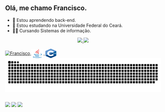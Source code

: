 ## Olá, me chamo Francisco.
- 🌱 Estou aprendendo back-end.
- 📖 Estou estudando na Universidade Federal do Ceará.
- 👨‍💻 Cursando Sistemas de informação.

<div align="center">
  <a href="https://github.com/Framks/">
  <img height="150em" src="https://github-readme-stats.vercel.app/api?username=Framks&show_icons=true&theme=dark&include_all_commits=true&count_private=false"/>
  <img height="150em" src="https://github-readme-stats.vercel.app/api/top-langs/?username=Framks&layout=compact&langs_count=7&theme=dark"/>
</div>
  <div style="display: inline_block"><br>
    <img align="center" alt="Francisco" height="30" width="40" src="https://cdn.jsdelivr.net/gh/devicons/devicon/icons/c/c-plain.svg">
    <img align="center" alt="Francisco" height="30" width="40" src="https://raw.githubusercontent.com/devicons/devicon/master/icons/java/java-original.svg">
    <img align="center" alt="Francisco" height="30" width="40" src="https://raw.githubusercontent.com/devicons/devicon/master/icons/cplusplus/cplusplus-original.svg">
    <img src="https://raw.githubusercontent.com/Framks/Framks/output/snake.svg" alt="Snake animation" />
  </div>

##

<div>
  <a href="https://instagram.com/franciscogabriel711" target="_blank"><img src="https://img.shields.io/badge/-Instagram-%23E440FF?style=for-the-badge&logo=instagram&logoColor=black" target="_blank"></a>
  <a href = "mailto:galvesa9@gmail.com"><img src="https://img.shields.io/badge/-Gmail-%23333?style=for-the-badge&logo=gmail&logoColor=white" target="_blank"></a>
  <a href="https://www.linkedin.com/in/francisco-gabriel-054b72180/" target="_blank"><img src="https://img.shields.io/badge/-LinkedIn-%230077B5?style=for-the-badge&logo=linkedin&logoColor=white" target="_blank"></a>
</div>
